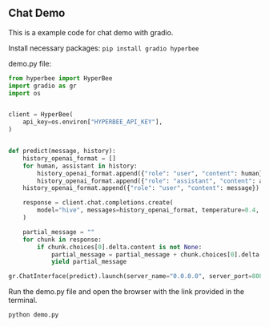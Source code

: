 ##  Chat Demo

This is a example code for chat demo with gradio.

Install necessary packages:
```pip install gradio hyperbee```

demo.py file:
```python
from hyperbee import HyperBee
import gradio as gr
import os


client = HyperBee(
    api_key=os.environ["HYPERBEE_API_KEY"],
)


def predict(message, history):
    history_openai_format = []
    for human, assistant in history:
        history_openai_format.append({"role": "user", "content": human})
        history_openai_format.append({"role": "assistant", "content": assistant})
    history_openai_format.append({"role": "user", "content": message})

    response = client.chat.completions.create(
        model="hive", messages=history_openai_format, temperature=0.4, stream=True
    )

    partial_message = ""
    for chunk in response:
        if chunk.choices[0].delta.content is not None:
            partial_message = partial_message + chunk.choices[0].delta.content
            yield partial_message

gr.ChatInterface(predict).launch(server_name="0.0.0.0", server_port=8080, share=True)
```

Run the demo.py file and open the browser with the link provided in the terminal.

`python demo.py`
